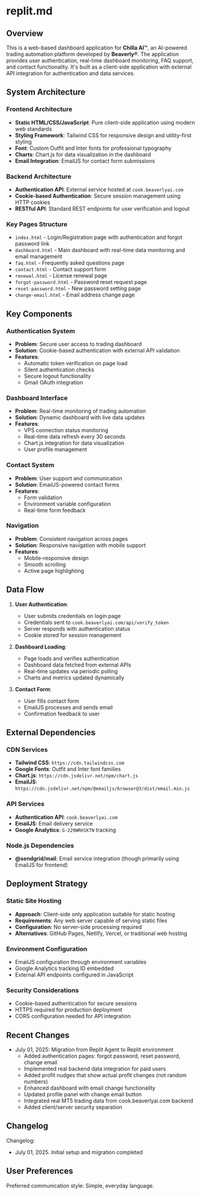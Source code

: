 # replit.md

## Overview

This is a web-based dashboard application for **Chilla AI™**, an AI-powered trading automation platform developed by **Beaverly®**. The application provides user authentication, real-time dashboard monitoring, FAQ support, and contact functionality. It's built as a client-side application with external API integration for authentication and data services.

## System Architecture

### Frontend Architecture
- **Static HTML/CSS/JavaScript**: Pure client-side application using modern web standards
- **Styling Framework**: Tailwind CSS for responsive design and utility-first styling
- **Font**: Custom Outfit and Inter fonts for professional typography
- **Charts**: Chart.js for data visualization in the dashboard
- **Email Integration**: EmailJS for contact form submissions

### Backend Architecture
- **Authentication API**: External service hosted at `cook.beaverlyai.com`
- **Cookie-based Authentication**: Secure session management using HTTP cookies
- **RESTful API**: Standard REST endpoints for user verification and logout

### Key Pages Structure
- `index.html` - Login/Registration page with authentication and forgot password link
- `dashboard.html` - Main dashboard with real-time data monitoring and email management
- `faq.html` - Frequently asked questions page
- `contact.html` - Contact support form
- `renewal.html` - License renewal page
- `forgot-password.html` - Password reset request page
- `reset-password.html` - New password setting page
- `change-email.html` - Email address change page

## Key Components

### Authentication System
- **Problem**: Secure user access to trading dashboard
- **Solution**: Cookie-based authentication with external API validation
- **Features**: 
  - Automatic token verification on page load
  - Silent authentication checks
  - Secure logout functionality
  - Gmail OAuth integration

### Dashboard Interface
- **Problem**: Real-time monitoring of trading automation
- **Solution**: Dynamic dashboard with live data updates
- **Features**:
  - VPS connection status monitoring
  - Real-time data refresh every 30 seconds
  - Chart.js integration for data visualization
  - User profile management

### Contact System
- **Problem**: User support and communication
- **Solution**: EmailJS-powered contact forms
- **Features**:
  - Form validation
  - Environment variable configuration
  - Real-time form feedback

### Navigation
- **Problem**: Consistent navigation across pages
- **Solution**: Responsive navigation with mobile support
- **Features**:
  - Mobile-responsive design
  - Smooth scrolling
  - Active page highlighting

## Data Flow

1. **User Authentication**:
   - User submits credentials on login page
   - Credentials sent to `cook.beaverlyai.com/api/verify_token`
   - Server responds with authentication status
   - Cookie stored for session management

2. **Dashboard Loading**:
   - Page loads and verifies authentication
   - Dashboard data fetched from external APIs
   - Real-time updates via periodic polling
   - Charts and metrics updated dynamically

3. **Contact Form**:
   - User fills contact form
   - EmailJS processes and sends email
   - Confirmation feedback to user

## External Dependencies

### CDN Services
- **Tailwind CSS**: `https://cdn.tailwindcss.com`
- **Google Fonts**: Outfit and Inter font families
- **Chart.js**: `https://cdn.jsdelivr.net/npm/chart.js`
- **EmailJS**: `https://cdn.jsdelivr.net/npm/@emailjs/browser@3/dist/email.min.js`

### API Services
- **Authentication API**: `cook.beaverlyai.com`
- **EmailJS**: Email delivery service
- **Google Analytics**: `G-229WRH1KTN` tracking

### Node.js Dependencies
- **@sendgrid/mail**: Email service integration (though primarily using EmailJS for frontend)

## Deployment Strategy

### Static Site Hosting
- **Approach**: Client-side only application suitable for static hosting
- **Requirements**: Any web server capable of serving static files
- **Configuration**: No server-side processing required
- **Alternatives**: GitHub Pages, Netlify, Vercel, or traditional web hosting

### Environment Configuration
- EmailJS configuration through environment variables
- Google Analytics tracking ID embedded
- External API endpoints configured in JavaScript

### Security Considerations
- Cookie-based authentication for secure sessions
- HTTPS required for production deployment
- CORS configuration needed for API integration

## Recent Changes

- July 01, 2025: Migration from Replit Agent to Replit environment
  - Added authentication pages: forgot password, reset password, change email
  - Implemented real backend data integration for paid users
  - Added profit nudges that show actual profit changes (not random numbers)
  - Enhanced dashboard with email change functionality
  - Updated profile panel with change email button
  - Integrated real MT5 trading data from cook.beaverlyai.com backend
  - Added client/server security separation

## Changelog

Changelog:
- July 01, 2025. Initial setup and migration completed

## User Preferences

Preferred communication style: Simple, everyday language.